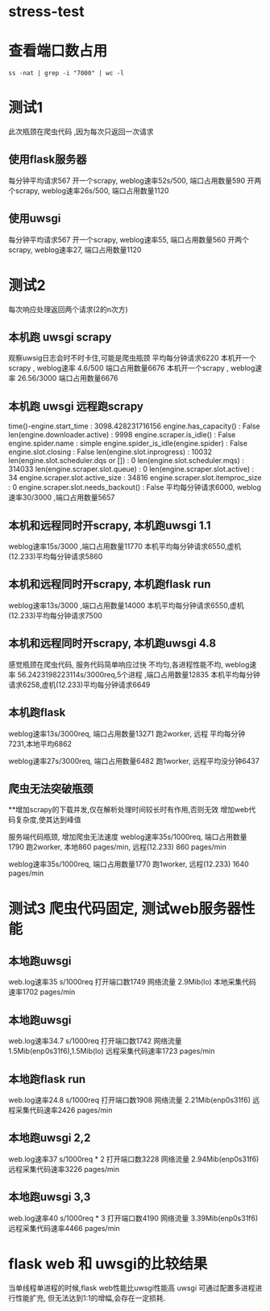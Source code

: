 # stress-test

# 查看端口数占用
`ss -nat | grep -i "7000" | wc -l`


# 测试1
此次瓶颈在爬虫代码 ,因为每次只返回一次请求

## 使用flask服务器
每分钟平均请求567
开一个scrapy, weblog速率52s/500, 端口占用数量590
开两个scrapy, weblog速率26s/500, 端口占用数量1120

##  使用uwsgi 
每分钟平均请求567
开一个scrapy, weblog速率55, 端口占用数量560
开两个scrapy, weblog速率27, 端口占用数量1120

# 测试2
每次响应处理返回两个请求(2的n次方)

## 本机跑 uwsgi scrapy
观察uwsig日志会时不时卡住,可能是爬虫瓶颈
平均每分钟请求6220
本机开一个scrapy , weblog速率 4.6/500 端口占用数量6676
本机开一个scrapy , weblog速率 26.56/3000 端口占用数量6676

## 本机跑 uwsgi 远程跑scrapy
time()-engine.start_time                        : 3098.428231716156
engine.has_capacity()                           : False
len(engine.downloader.active)                   : 9998
engine.scraper.is_idle()                        : False
engine.spider.name                              : simple
engine.spider_is_idle(engine.spider)            : False
engine.slot.closing                             : False
len(engine.slot.inprogress)                     : 10032
len(engine.slot.scheduler.dqs or [])            : 0
len(engine.slot.scheduler.mqs)                  : 314033
len(engine.scraper.slot.queue)                  : 0
len(engine.scraper.slot.active)                 : 34
engine.scraper.slot.active_size                 : 34816
engine.scraper.slot.itemproc_size               : 0
engine.scraper.slot.needs_backout()             : False
平均每分钟请求6000, weblog速率30/3000 ,端口占用数量5657

## 本机和远程同时开scrapy, 本机跑uwsgi 1.1

weblog速率15s/3000 ,端口占用数量11770
本机平均每分钟请求6550,虚机(12.233)平均每分钟请求5860


## 本机和远程同时开scrapy, 本机跑flask run

weblog速率13s/3000 ,端口占用数量14000
本机平均每分钟请求6550,虚机(12.233)平均每分钟请求7500


## 本机和远程同时开scrapy, 本机跑uwsgi 4.8
感觉瓶颈在爬虫代码, 服务代码简单响应过快
不均匀,各进程性能不均, 
weblog速率 56.2423198223114s/3000req,5个进程 ,端口占用数量12835
本机平均每分钟请求6258,虚机(12.233)平均每分钟请求6649 

## 本机跑flask 
weblog速率13s/3000req, 端口占用数量13271
跑2worker, 远程 平均每分钟7231,本地平均6862


weblog速率27s/3000req, 端口占用数量6482
跑1worker, 远程平均没分钟6437


## 爬虫无法突破瓶颈
**增加scrapy的下载并发,仅在解析处理时间较长时有作用,否则无效
增加web代码复杂度,使其达到峰值

服务端代码瓶颈, 增加爬虫无法速度
weblog速率35s/1000req, 端口占用数量1790
跑2worker, 本地860 pages/min, 远程(12.233) 860 pages/min

weblog速率35s/1000req, 端口占用数量1770
跑1worker, 远程(12.233) 1640 pages/min


# 测试3 爬虫代码固定, 测试web服务器性能

## 本地跑uwsgi
web.log速率35 s/1000req 打开端口数1749 网络流量 2.9Mib(lo)
本地采集代码速率1702 pages/min

## 本地跑uwsgi
web.log速率34.7 s/1000req 打开端口数1742 网络流量 1.5Mib(enp0s31f6),1.5Mib(lo)
远程采集代码速率1723 pages/min

## 本地跑flask run
web.log速率24.8 s/1000req 打开端口数1908 网络流量 2.21Mib(enp0s31f6)
远程采集代码速率2426 pages/min

## 本地跑uwsgi 2,2
web.log速率37 s/1000req * 2 打开端口数3228 网络流量 2.94Mib(enp0s31f6)
远程采集代码速率3226 pages/min

## 本地跑uwsgi 3,3
web.log速率40 s/1000req * 3 打开端口数4190 网络流量 3.39Mib(enp0s31f6)
远程采集代码速率4466 pages/min

# flask web 和 uwsgi的比较结果
当单线程单进程的时候,flask web性能比uwsgi性能高
uwsgi 可通过配置多进程进行性能扩充, 但无法达到1:1的增幅,会存在一定损耗.



#




 



